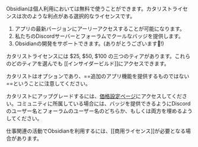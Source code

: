 Obsidianは個人利用においては無料で使うことができます。カタリストライセンスは次のような利点がある選択的なライセンスです。

1. アプリの最新バージョンにアーリーアクセスすることが可能になります。
2. 私たちのDiscordサーバーとフォーラムでクールなバッジを提供します。
3. Obsidianの開発をサポートできます。(ありがとうございます💜!)

カタリストライセンスには $25, $50,  $100 の三つのティアがあります。これらのどのティアを選んでも [[インサイダービルド]]にアクセスできます。

カタリストはオプションであり、==追加のアプリ機能を提供するものではない==ということに注意してください。

カタリストにアップグレードするには、[価格設定ページ](https://obsidian.md/pricing)にアクセスしてください。コミュニティに所属している場合には、バッジを提供できるようにDiscordのユーザー名とフォーラムのユーザー名のどちらか、もしくは両方を埋めるようしてください。

仕事関連の活動でObsidianを利用するには、[[商用ライセンス]]が必要となる場合があります。